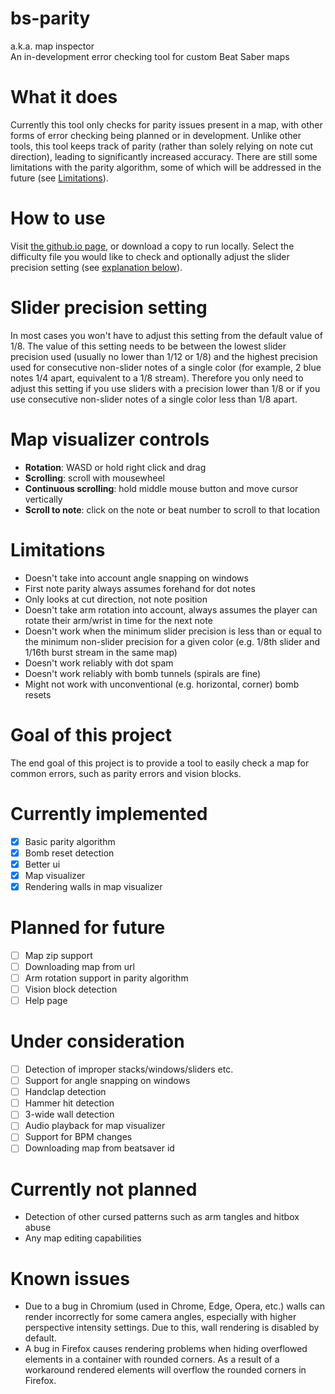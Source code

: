 # bs-parity
a.k.a. map inspector  
An in-development error checking tool for custom Beat Saber maps

# What it does
Currently this tool only checks for parity issues present in a map, with other forms of error checking being planned or in development. Unlike other tools, this tool keeps track of parity (rather than solely relying on note cut direction), leading to significantly increased accuracy. There are still some limitations with the parity algorithm, some of which will be addressed in the future (see [Limitations](#Limitations)).

# How to use
Visit [the github.io page](https://galaxymaster2.github.io/bs-parity/), or download a copy to run locally. Select the difficulty file you would like to check and optionally adjust the slider precision setting (see [explanation below](#Slider-precision-setting)).

# Slider precision setting
In most cases you won't have to adjust this setting from the default value of 1/8. The value of this setting needs to be between the lowest slider precision used (usually no lower than 1/12 or 1/8) and the highest precision used for consecutive non-slider notes of a single color (for example, 2 blue notes 1/4 apart, equivalent to a 1/8 stream). Therefore you only need to adjust this setting if you use sliders with a precision lower than 1/8 or if you use consecutive non-slider notes of a single color less than 1/8 apart.

# Map visualizer controls
- **Rotation**: WASD or hold right click and drag
- **Scrolling**: scroll with mousewheel
- **Continuous scrolling**: hold middle mouse button and move cursor vertically
- **Scroll to note**: click on the note or beat number to scroll to that location

# Limitations
- Doesn't take into account angle snapping on windows
- First note parity always assumes forehand for dot notes
- Only looks at cut direction, not note position
- Doesn't take arm rotation into account, always assumes the player can rotate their arm/wrist in time for the next note
- Doesn't work when the minimum slider precision is less than or equal to the minimum non-slider precision for a given color (e.g. 1/8th slider and 1/16th burst stream in the same map)
- Doesn't work reliably with dot spam
- Doesn't work reliably with bomb tunnels (spirals are fine)
- Might not work with unconventional (e.g. horizontal, corner) bomb resets

# Goal of this project
The end goal of this project is to provide a tool to easily check a map for common errors, such as parity errors and vision blocks.

# Currently implemented
- [x] Basic parity algorithm
- [x] Bomb reset detection
- [x] Better ui
- [x] Map visualizer
- [x] Rendering walls in map visualizer

# Planned for future
- [ ] Map zip support
- [ ] Downloading map from url
- [ ] Arm rotation support in parity algorithm
- [ ] Vision block detection
- [ ] Help page

# Under consideration
- [ ] Detection of improper stacks/windows/sliders etc.
- [ ] Support for angle snapping on windows
- [ ] Handclap detection
- [ ] Hammer hit detection
- [ ] 3-wide wall detection
- [ ] Audio playback for map visualizer
- [ ] Support for BPM changes
- [ ] Downloading map from beatsaver id

# Currently not planned
- Detection of other cursed patterns such as arm tangles and hitbox abuse
- Any map editing capabilities

# Known issues
- Due to a bug in Chromium (used in Chrome, Edge, Opera, etc.) walls can render incorrectly for some camera angles, especially with higher perspective intensity settings. Due to this, wall rendering is disabled by default.
- A bug in Firefox causes rendering problems when hiding overflowed elements in a container with rounded corners. As a result of a workaround rendered elements will overflow the rounded corners in Firefox.
